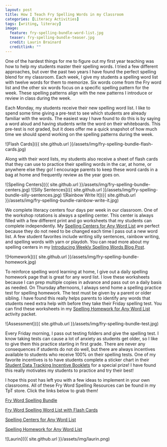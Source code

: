 ```yaml
---
layout: post
title: How I Teach Fry Spelling Words in my Classroom
categories: [Literacy Activities]
tags: [writing, literacy]
image:
  feature: fry-spelling-bundle-word-list.jpg
  teaser: fry-spelling-bundle-teaser.jpg
  credit: Laurin Brainard
  creditlink: ""
---
```

One of the hardest things for me to figure out my first year teaching was how to help my students master their spelling words. I tried a few different approaches, but over the past two years I have found the perfect spelling blend for my classroom. Each week, I give my students a spelling word list with twelve words for them to memorize. Six words come from the Fry word list and the other six words focus on a specific spelling pattern for the week. These spelling patterns align with the new patterns I introduce or review in class during the week. 

Each Monday, my students receive their new spelling word list. I like to spend some time giving a pre-test to see which students are already familiar with the words. The easiest way I have found to do this is by saying a word aloud and having students write the word on their whiteboards. This pre-test is not graded, but it does offer me a quick snapshot of how much time we should spend working on the spelling patterns during the week.

![Flash Cards]({{ site.github.url }}/assets/img/fry-spelling-bundle-flash-cards.jpg)

Along with their word lists, my students also receive a sheet of flash cards that they can use to practice their spelling words in the car, at home, or anywhere else they go! I encourage parents to keep these word cards in a bag at home and frequently review as the year goes on. 

![Spelling Centers]({{ site.github.url }}/assets/img/fry-spelling-bundle-centers.jpg)
![Silly Sentences]({{ site.github.url }}/assets/img/fry-spelling-bundle-silly-sentences.jpg)
![Rainbow Write It]({{ site.github.url }}/assets/img/fry-spelling-bundle-rainbow-write-it.jpg)

We complete literacy centers four days per week in our classroom. One of the workshop rotations is always a spelling center. This center is always filled with a few different print and go worksheets that my students can complete independently. My [Spelling Centers for Any Word List](http://bit.ly/2F5RE2k) are perfect because they do not need to be changed each time I pass out a new word list. A few student favorites include writing silly sentences, rainbow writing, and spelling words with yarn or playdoh. You can read more about my spelling centers in my [Introducing Weekly Spelling Words Blog Post](http://theprimarybrain.com/literacy%20activities/2017/10/09/Introducing-Weekly-Spelling-Words/).

![Homework]({{ site.github.url }}/assets/img/fry-spelling-bundle-homework.jpg)

To reinforce spelling word learning at home, I give out a daily spelling homework page that is great for any word list. I love these worksheets because I can prep multiple copies in advance and pass out on a daily basis as needed. On Thursday afternoons, I always send home a spelling practice test for spelling homework. The test must be given by a parent or older sibling. I have found this really helps parents to identify any words that students need extra help with before they take their Friday spelling test. You can find these worksheets in my [Spelling Homework for Any Word List](http://bit.ly/2qQ7WIk) activity packet. 

![Assessment]({{ site.github.url }}/assets/img/fry-spelling-bundle-test.jpg)

Every Friday morning, I pass out testing folders and give the spelling test. I know taking tests can cause a lot of anxiety as students get older, so I like to give them this practice starting in first grade. There are never any consequences if students do not do well, but there are always incentives available to students who receive 100% on their spelling tests. One of my favorite incentives is to have students complete a sticker chart in their [Student Data Tracking Incentive Booklets](http://bit.ly/2Fa4kFk) for a special prize! I have found this really motivates my students to practice and try their best!

I hope this post has left you with a few ideas to implement in your own classrooms. All of these Fry Word Spelling Resources can be found in my TpT store. Click the links below to grab them!

[Fry Word Spelling Bundle](http://bit.ly/2qQxQej)

[Fry Word Spelling Word List with Flash Cards](http://bit.ly/2Hg8JMR)

[Spelling Centers for Any Word List](http://bit.ly/2F5RE2k)

[Spelling Homework for Any Word List](http://bit.ly/2qQ7WIk)

![Laurin]({{ site.github.url }}/assets/img/laurin.png)